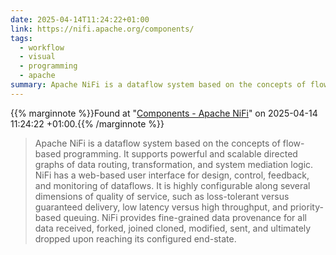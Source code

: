 ```yaml
---
date: 2025-04-14T11:24:22+01:00
link: https://nifi.apache.org/components/
tags:
  - workflow
  - visual
  - programming
  - apache
summary: Apache NiFi is a dataflow system based on the concepts of flow-based programming
---
```

{{% marginnote %}}Found at "[Components - Apache NiFi](https://web.archive.org/web/20250414112422/https://nifi.apache.org/components/)" on 2025-04-14 11:24:22 +01:00.{{% /marginnote %}}

> Apache NiFi is a dataflow system based on the concepts of flow-based programming. It supports powerful and scalable directed graphs of data routing, transformation, and system mediation logic. NiFi has a web-based user interface for design, control, feedback, and monitoring of dataflows. It is highly configurable along several dimensions of quality of service, such as loss-tolerant versus guaranteed delivery, low latency versus high throughput, and priority-based queuing. NiFi provides fine-grained data provenance for all data received, forked, joined cloned, modified, sent, and ultimately dropped upon reaching its configured end-state.